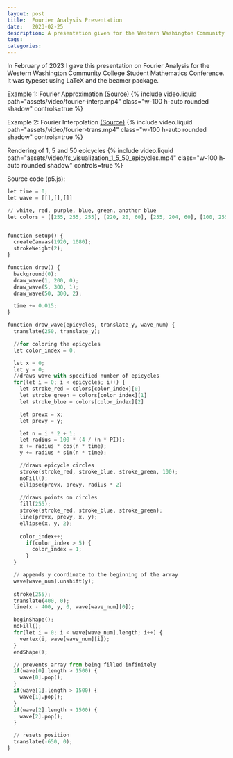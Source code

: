 ```yaml
---
layout: post
title:  Fourier Analysis Presentation
date:   2023-02-25
description: A presentation given for the Western Washington Community College Student Mathematics Conference
tags:
categories:
---
```


In February of 2023 I gave this presentation on Fourier Analysis for the Western Washington Community College Student Mathematics Conference. It was typeset using LaTeX and the beamer package.

<div style="width: 100%; height: auto; margin: auto;">
  <object 
    data="/assets/pdf/fourier_series_presentation_no_enumeration.pdf" 
    type="application/pdf" 
    style="width: 100%; height: 700px; border: none;">
  </object>
</div>

Example 1: Fourier Approximation [(Source)](https://www.shadertoy.com/view/ltKSWD)
{% include video.liquid 
path="assets/video/fourier-interp.mp4" 
class="w-100 h-auto rounded shadow" 
controls=true %}

Example 2: Fourier Interpolation [(Source)](https://www.shadertoy.com/view/4lGSDw)
{% include video.liquid 
path="assets/video/fourier-trans.mp4" 
class="w-100 h-auto rounded shadow" 
controls=true %}

Rendering of 1, 5 and 50 epicycles
{% include video.liquid 
path="assets/video/fs_visualization_1_5_50_epicycles.mp4" 
class="w-100 h-auto rounded shadow" 
controls=true %}

Source code (p5.js):
```python
let time = 0;
let wave = [[],[],[]]

// white, red, purple, blue, green, another blue
let colors = [[255, 255, 255], [220, 20, 60], [255, 204, 60], [100, 255, 100], [100, 100, 255], [0, 200, 100]];


function setup() {
  createCanvas(1920, 1080);
  strokeWeight(2);
}

function draw() {
  background(0);
  draw_wave(1, 200, 0);
  draw_wave(5, 300, 1);
  draw_wave(50, 300, 2);

  time += 0.015;
}

function draw_wave(epicycles, translate_y, wave_num) {
  translate(250, translate_y);

  //for coloring the epicycles
  let color_index = 0;

  let x = 0;
  let y = 0;
  //draws wave with specified number of epicycles
  for(let i = 0; i < epicycles; i++) {
    let stroke_red = colors[color_index][0]
    let stroke_green = colors[color_index][1]
    let stroke_blue = colors[color_index][2]

    let prevx = x;
    let prevy = y;

    let n = i * 2 + 1;
    let radius = 100 * (4 / (n * PI));
    x += radius * cos(n * time);
    y += radius * sin(n * time);    

    //draws epicycle circles
    stroke(stroke_red, stroke_blue, stroke_green, 100);
    noFill();
    ellipse(prevx, prevy, radius * 2)
    
    //draws points on circles
    fill(255);
    stroke(stroke_red, stroke_blue, stroke_green);
    line(prevx, prevy, x, y);
    ellipse(x, y, 2);
    
    color_index++;
      if(color_index > 5) {
        color_index = 1;
      }
  }

  // appends y coordinate to the beginning of the array
  wave[wave_num].unshift(y);
  
  stroke(255);
  translate(400, 0);
  line(x - 400, y, 0, wave[wave_num][0]);

  beginShape();
  noFill();
  for(let i = 0; i < wave[wave_num].length; i++) {
    vertex(i, wave[wave_num][i]);
  }
  endShape();

  // prevents array from being filled infinitely
  if(wave[0].length > 1500) {
    wave[0].pop();
  }
  if(wave[1].length > 1500) {
    wave[1].pop();
  }
  if(wave[2].length > 1500) {
    wave[2].pop();
  }

  // resets position
  translate(-650, 0);
}
```
